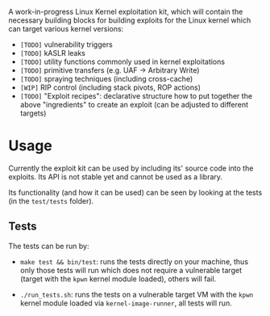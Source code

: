 A work-in-progress Linux Kernel exploitation kit, which will contain the necessary building blocks for building exploits for the Linux kernel which can target various kernel versions:

  * `[TODO]` vulnerability triggers
  * `[TODO]` kASLR leaks
  * `[TODO]` utility functions commonly used in kernel exploitations
  * `[TODO]` primitive transfers (e.g. UAF -> Arbitrary Write)
  * `[TODO]` spraying techniques (including cross-cache)
  * `[WIP]` RIP control (including stack pivots, ROP actions)
  * `[TODO]` "Exploit recipes": declarative structure how to put together the above "ingredients" to create an exploit (can be adjusted to different targets)

# Usage

Currently the exploit kit can be used by including its' source code into the exploits. Its API is not stable yet and cannot be used as a library.

Its functionality (and how it can be used) can be seen by looking at the tests (in the `test/tests` folder).

## Tests

The tests can be run by:

* `make test && bin/test`: runs the tests directly on your machine, thus only those tests will run which does not require a vulnerable target (target with the `kpwn` kernel module loaded), others will fail.

* `./run_tests.sh`: runs the tests on a vulnerable target VM with the `kpwn` kernel module loaded via `kernel-image-runner`, all tests will run.
